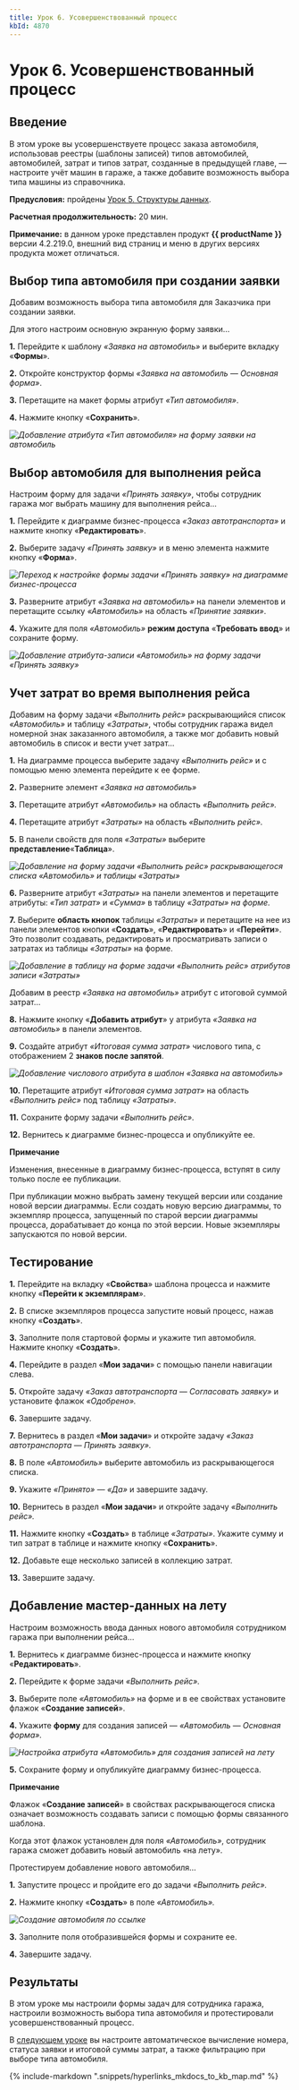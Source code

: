 ```yaml
---
title: Урок 6. Усовершенствованный процесс
kbId: 4870
---
```


# Урок 6. Усовершенствованный процесс

## Введение

В этом уроке вы усовершенствуете процесс заказа автомобиля, использовав реестры (шаблоны записей) типов автомобилей, автомобилей, затрат и типов затрат, созданные в предыдущей главе, — настроите учёт машин в гараже, а также добавите возможность выбора типа машины из справочника.

**Предусловия:** пройдены [Урок 5. Структуры данных](https://kb.comindware.ru/article.php?id=4869).

**Расчетная продолжительность:** 20 мин.

**Примечание:** в данном уроке представлен продукт **{{ productName }}** версии 4.2.219.0, внешний вид страниц и меню в других версиях продукта может отличаться.

## Выбор типа автомобиля при создании заявки

Добавим возможность выбора типа автомобиля для Заказчика при создании заявки.

Для этого настроим основную экранную форму заявки…

 **1.**  Перейдите к шаблону *«Заявка на автомобиль»* и выберите вкладку «**Формы**».

 **2.**  Откройте конструктор формы *«Заявка на автомобиль — Основная форма»*.

**3.** Перетащите на макет формы атрибут *«Тип автомобиля»*.

**4.** Нажмите кнопку «**Сохранить**».

_![Добавление атрибута «Тип автомобиля» на форму заявки на автомобиль](https://kb.comindware.ru/assets/img_6243638b64bb5.png)_

## Выбор автомобиля для выполнения рейса

Настроим форму для задачи *«Принять заявку»*, чтобы сотрудник гаража мог выбрать машину для выполнения рейса…

 **1.**  Перейдите к диаграмме бизнес-процесса *«Заказ автотранспорта»* и нажмите кнопку «**Редактировать**».

 **2.**  Выберите задачу *«Принять заявку»* и в меню элемента нажмите кнопку «**Форма**».

_![Переход к настройке формы задачи «Принять заявку» на диаграмме бизнес-процесса](https://kb.comindware.ru/assets/img_6311c2bd7100c.png)_

 **3.**  Разверните атрибут *«Заявка на автомобиль»* на панели элементов и перетащите ссылку *«Автомобиль»* на область *«Принятие заявки»*.

 **4.**  Укажите для поля *«Автомобиль»* **режим доступа** «**Требовать ввод**» и сохраните форму.

_![Добавление атрибута-записи «Автомобиль» на форму задачи «Принять заявку»](https://kb.comindware.ru/assets/img_6243655bcc67c.png)_

## Учет затрат во время выполнения рейса

Добавим на форму задачи *«Выполнить рейс»* раскрывающийся список *«Автомобиль»* и таблицу *«Затраты»*, чтобы сотрудник гаража видел номерной знак заказанного автомобиля, а также мог добавить новый автомобиль в список и вести учет затрат…

 **1.**  На диаграмме процесса выберите задачу *«Выполнить рейс»* и с помощью меню элемента перейдите к ее форме.

 **2.** Разверните элемент *«Заявка на автомобиль»*

**3.** Перетащите атрибут *«Автомобиль»* на область *«Выполнить рейс».*

**4.** Перетащите атрибут *«Затраты»* на область *«Выполнить рейс».*

**5.** В панели свойств для поля *«Затраты»* выберите **представление**«**Таблица**».

_![Добавление на форму задачи «Выполнить рейс» раскрывающегося списка «Автомобиль» и таблицы «Затраты»](https://kb.comindware.ru/assets/img_62436844c3a8e.png)_

**6.**  Разверните атрибут *«Затраты»* на панели элементов и перетащите атрибуты: *«Тип затрат»* и *«Сумма»* в таблицу *«Затраты» на форме.*

**7.**  Выберите **область кнопок** таблицы *«Затраты»* и перетащите на нее из панели элементов кнопки «**Создать**», «**Редактировать**» и «**Перейти**». Это позволит создавать, редактировать и просматривать записи о затратах из таблицы *«Затраты»* на форме.

_![Добавление в таблицу на форме задачи «Выполнить рейс» атрибутов записи «Затраты»](https://kb.comindware.ru/assets/img_62436a3154517.png)_

Добавим в реестр *«Заявка на автомобиль»* атрибут с итоговой суммой затрат…

 **8.**  Нажмите кнопку «**Добавить атрибут**» у атрибута *«Заявка на автомобиль»* в панели элементов.

**9.** Создайте атрибут *«Итоговая сумма затрат»* числового типа, с отображением 2 **знаков после запятой**.

_![Добавление числового атрибута в шаблон «Заявка на автомобиль»](https://kb.comindware.ru/assets/img_6311c609a66c7.png)_

 **10.**  Перетащите атрибут *«Итоговая сумма затрат»* на область *«Выполнить рейс»* под таблицу *«Затраты»*.

**11.**  Сохраните форму задачи *«Выполнить рейс»*.

**12.**  Вернитесь к диаграмме бизнес-процесса и опубликуйте ее.

**Примечание**


Изменения, внесенные в диаграмму бизнес-процесса, вступят в силу только после ее публикации. 
При публикации можно выбрать замену текущей версии или создание новой версии диаграммы.
Если создать новую версию диаграммы, то экземпляр процесса, запущенный по старой версии диаграммы процесса, дорабатывает до конца по этой версии.
Новые экземпляры запускаются по новой версии. 

## Тестирование

**1.**  Перейдите на вкладку «**Свойства**» шаблона процесса и нажмите кнопку «**Перейти к экземплярам**».

 **2.** В списке экземпляров процесса запустите новый процесс, нажав кнопку «**Создать**».

 **3.**  Заполните поля стартовой формы и укажите тип автомобиля. Нажмите кнопку «**Создать**».

 **4.**  Перейдите в раздел «**Мои задачи**» с помощью панели навигации слева.

 **5.**  Откройте задачу *«Заказ автотранспорта — Согласовать заявку»* и установите флажок *«Одобрено».*

 **6.**  Завершите задачу.

 **7.**  Вернитесь в раздел «**Мои задачи**» и откройте задачу *«Заказ автотранспорта — Принять заявку».*

 **8.**  В поле *«Автомобиль»* выберите автомобиль из раскрывающегося списка.

 **9.**  Укажите *«Принято» — «Да»* и завершите задачу.

 **10.**  Вернитесь в раздел «**Мои задачи**» и откройте задачу *«Выполнить рейс».*

 **11.**  Нажмите кнопку «**Создать**» в таблице *«Затраты»*. Укажите сумму и тип затрат в таблице и нажмите кнопку «**Сохранить**».

 **12.**  Добавьте еще несколько записей в коллекцию затрат.

 **13.**  Завершите задачу.

## Добавление мастер-данных на лету

Настроим возможность ввода данных нового автомобиля сотрудником гаража при выполнении рейса…

 **1.**  Вернитесь к диаграмме бизнес-процесса и нажмите кнопку «**Редактировать**».

**2.** Перейдите к форме задачи *«Выполнить рейс».*

 **3.**  Выберите поле *«Автомобиль»* на форме и в ее свойствах установите флажок «**Создание записей**».

 **4.**  Укажите **форму** для создания записей — *«Автомобиль — Основная форма».*

_![Настройка атрибута «Автомобиль» для создания записей на лету](https://kb.comindware.ru/assets/img_62436fdbdf697.png)_

**5.**  Сохраните форму и опубликуйте диаграмму бизнес-процесса.

**Примечание**


Флажок «**Создание записей**» в свойствах раскрывающегося списка означает возможность создавать записи с помощью формы связанного шаблона. 
Когда этот флажок установлен для поля *«Автомобиль»*, сотрудник гаража сможет добавить новый автомобиль «на лету».

Протестируем добавление нового автомобиля…

 **1.**  Запустите процесс и пройдите его до задачи *«Выполнить рейс».*

 **2.**  Нажмите кнопку «**Создать**» в поле *«Автомобиль».*

_![Создание автомобиля по ссылке](https://kb.comindware.ru/assets/img_6311ca66b0f71.png)_

 **3.**  Заполните поля отобразившейся формы и сохраните ее.

**4.** Завершите задачу.

## Результаты

В этом уроке мы настроили формы задач для сотрудника гаража, настроили возможность выбора типа автомобиля и протестировали усовершенствованный процесс.

В  [следующем уроке](https://kb.comindware.ru/article\.php\?id=4872)  вы настроите автоматическое вычисление номера, статуса заявки и итоговой суммы затрат, а также фильтрацию при выборе типа автомобиля.

{% include-markdown ".snippets/hyperlinks_mkdocs_to_kb_map.md" %}
